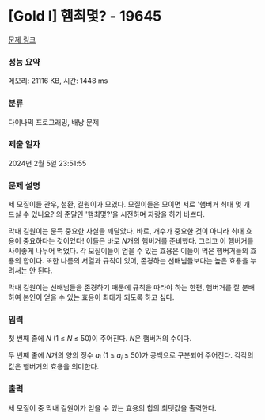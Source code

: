 # [Gold I] 햄최몇? - 19645 

[문제 링크](https://www.acmicpc.net/problem/19645) 

### 성능 요약

메모리: 21116 KB, 시간: 1448 ms

### 분류

다이나믹 프로그래밍, 배낭 문제

### 제출 일자

2024년 2월 5일 23:51:55

### 문제 설명

<p>세 모질이들 관우, 철환, 길원이가 모였다. 모질이들은 모이면 서로 '햄버거 최대 몇 개 드실 수 있나요?'의 준말인 '햄최몇?'을 시전하며 자랑을 하기 바쁘다.</p>

<p>막내 길원이는 문득 중요한 사실을 깨달았다. 바로, 개수가 중요한 것이 아니라 최대 효용이 중요하다는 것이었다! 이들은 바로 <em>N</em>개의 햄버거를 준비했다. 그리고 이 햄버거를 사이좋게 나누어 먹었다. 각 모질이들이 얻을 수 있는 효용은 이들이 먹은 햄버거들의 효용의 합이다. 또한 나름의 서열과 규칙이 있어, 존경하는 선배님들보다는 높은 효용을 누려서는 안 된다.</p>

<p>막내 길원이는 선배님들을 존경하기 때문에 규칙을 따라야 하는 한편, 햄버거를 잘 분배하여 본인이 얻을 수 있는 효용이 최대가 되도록 하고 싶다.</p>

### 입력 

 <p>첫 번째 줄에 <em>N </em>(1 ≤ <em>N </em>≤ 50)이 주어진다. <em>N</em>은 햄버거의 수이다.</p>

<p>두 번째 줄에 <em>N</em>개의 양의 정수 <em>a<sub>i</sub></em> (1 ≤ <em>a<sub>i</sub></em> ≤ 50)가 공백으로 구분되어 주어진다. 각각의 값은 햄버거의 효용을 의미한다.</p>

### 출력 

 <p>세 모질이 중 막내 길원이가 얻을 수 있는 효용의 합의 최댓값을 출력한다.</p>

